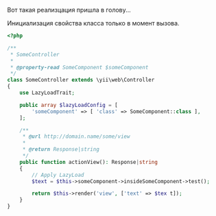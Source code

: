 Вот такая реализцация пришла в голову...

Инициализация свойства класса только в момент вызова.

```php
<?php

/**
 * SomeController
 *
 * @property-read SomeComponent $someComponent
 */
class SomeController extends \yii\web\Controller
{
    use LazyLoadTrait;

    public array $lazyLoadConfig = [
        'someComponent' => [ 'class' => SomeComponent::class ],
    ];

    /**
     * @url http://domain.name/some/view
     *
     * @return Response|string
     */
    public function actionView(): Response|string
    {
        // Apply LazyLoad
        $text = $this->someComponent->insideSomeComponent->test();

        return $this->render('view', ['text' => $tex t]);
    }
}
```
